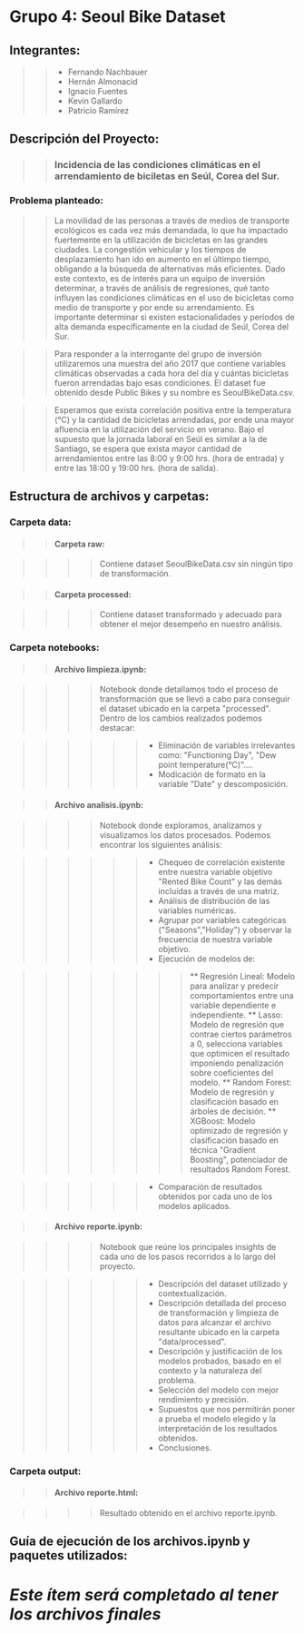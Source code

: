 # Grupo 4: Seoul Bike Dataset

## Integrantes:

>> * Fernando Nachbauer
>> * Hernán Almonacid
>> * Ignacio Fuentes
>> * Kevin Gallardo
>> * Patricio Ramírez


## Descripción del Proyecto: 

>> ### Incidencia de las condiciones climáticas en el arrendamiento de biciletas en Seúl, Corea del Sur.

### Problema planteado:

>> La movilidad de las personas a través de medios de transporte ecológicos es cada vez más demandada, lo que ha impactado fuertemente en la utilización de bicicletas en las grandes ciudades. La congestión vehicular y los tiempos de desplazamiento han ido en aumento en el últimpo tiempo, obligando a la búsqueda de alternativas más eficientes. Dado este contexto, es de interés para un equipo de inversión determinar, a través de análisis de regresiones, qué tanto influyen las condiciones climáticas en el uso de bicicletas como medio de transporte y por ende su arrendamiento. Es importante determinar si existen estacionalidades y períodos de alta demanda específicamente en la ciudad de Seúl, Corea del Sur. 

>> Para responder a la interrogante del grupo de inversión utilizaremos una muestra del año 2017 que contiene variables climáticas observadas a cada hora del día y cuántas bicicletas fueron arrendadas bajo esas condiciones. El dataset fue obtenido desde Public Bikes y su nombre es SeoulBikeData.csv.

>> Esperamos que exista correlación positiva entre la temperatura (°C) y la cantidad de bicicletas arrendadas, por ende una mayor afluencia en la utilización del servicio en verano. Bajo el supuesto que la jornada laboral en Seúl es similar a la de Santiago, se espera que exista mayor cantidad de arrendamientos entre las 8:00 y 9:00 hrs. (hora de entrada) y entre las 18:00 y 19:00 hrs. (hora de salida).


## Estructura de archivos y carpetas:

### Carpeta data:

>> #### Carpeta raw: 

>>>> Contiene dataset SeoulBikeData.csv sin ningún tipo de transformación.

>> #### Carpeta processed: 

>>>> Contiene dataset transformado y adecuado para obtener el mejor desempeño en nuestro análisis.
 
### Carpeta notebooks:

>> #### Archivo limpieza.ipynb: 

>>>> Notebook donde detallamos todo el proceso de transformación que se llevó a cabo para conseguir el dataset ubicado en la carpeta "processed". Dentro de los cambios realizados podemos destacar:

>>>>>> * Eliminación de variables irrelevantes como: "Functioning Day", "Dew point temperature(°C)"....
>>>>>> * Modicación de formato en la variable "Date" y descomposición.

>> #### Archivo analisis.ipynb:
 
>>>> Notebook donde exploramos, analizamos y visualizamos los datos procesados. Podemos encontrar los siguientes análisis:

>>>>>> * Chequeo de correlación existente entre nuestra variable objetivo "Rented Bike Count" y las demás incluídas a través de una matriz.
>>>>>> * Análisis de distribución de las variables numéricas.
>>>>>> * Agrupar por variables categóricas ("Seasons","Holiday") y observar la frecuencia de nuestra variable objetivo.
>>>>>> * Ejecución de modelos de:

>>>>>>>> ** Regresión Lineal: Modelo para analizar y predecir comportamientos entre una variable dependiente e independiente.
>>>>>>>> ** Lasso: Modelo de regresión que contrae ciertos parámetros a 0, selecciona variables que optimicen el resultado imponiendo penalización sobre coeficientes del modelo.
>>>>>>>> ** Random Forest: Modelo de regresión y clasificación basado en árboles de decisión.
>>>>>>>> ** XGBoost: Modelo optimizado de regresión y clasificación basado en técnica "Gradient Boosting", potenciador de resultados Random Forest.

>>>>>> * Comparación de resultados obtenidos por cada uno de los modelos aplicados.

>> #### Archivo reporte.ipynb: 

>>>> Notebook que reúne los principales insights de cada uno de los pasos recorridos a lo largo del proyecto.

>>>>>> * Descripción del dataset utilizado y contextualización.
>>>>>> * Descripción detallada del proceso de transformación y limpieza de datos para alcanzar el archivo resultante ubicado en la carpeta "data/processed".
>>>>>> * Descripción y justificación de los modelos probados, basado en el contexto y la naturaleza del problema.
>>>>>> * Selección del modelo con mejor rendimiento y precisión.
>>>>>> * Supuestos que nos permitirán poner a prueba el modelo elegido y la interpretación de los resultados obtenidos.
>>>>>> * Conclusiones.

### Carpeta output:

>> #### Archivo reporte.html: 

>>>> Resultado obtenido en el archivo reporte.ipynb.


## Guía de ejecución de los archivos.ipynb y paquetes utilizados:

 # ***Este ítem será completado al tener los archivos finales***







